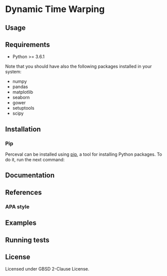 # Dynamic Time Warping 


## Usage


## Requirements

* Python >= 3.6.1


Note that you should have also the following packages installed in your system:
- numpy
- pandas
- matplotlib
- seaborn
- gower
- setuptools
- scipy

## Installation

### Pip

Perceval can be installed using [pip](https://pip.pypa.io/en/stable/), a tool
for installing Python packages. To do it, run the next command:

## Documentation

## References


### APA style


## Examples


## Running tests


## License

Licensed under GBSD 2-Clause License.
